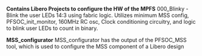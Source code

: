 **Contains Libero Projects to configure the HW of the MPFS**
000_Blinky - Blink the user LEDs 14:3 using fabric logic. Utilizes minimum MSS config, PFSOC_init_monitor, 160MHz RC osc, Clock conditioning circuitry, and logic to blink user LEDs to count in binary.

**MSS_configurator**
MSS_configurator has the output of the PFSOC_MSS tool, which is used to configure the MSS component of a Libero design
